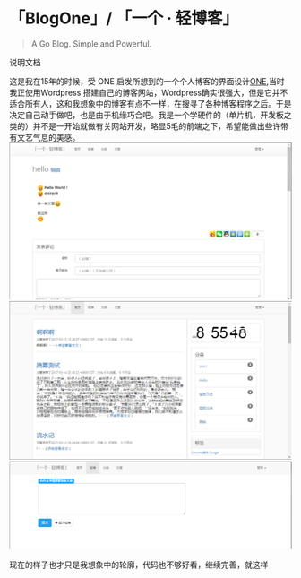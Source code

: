 # 「BlogOne」/ 「一个 · 轻博客」
>A Go Blog. Simple and Powerful. 

说明文档

这是我在15年的时候，受 ONE 启发所想到的一个个人博客的界面设计[ONE][3],当时我正使用Wordpress 搭建自己的博客网站，Wordpress确实很强大，但是它并不适合所有人，这和我想象中的博客有点不一样，在搜寻了各种博客程序之后。于是决定自己动手做吧，也是由于机缘巧合吧。我是一个学硬件的（单片机，开发板之类的）并不是一开始就做有关网站开发，略显5毛的前端之下，希望能做出些许带有文艺气息的美感。
![0][4]
![1][5]
![2][6]

现在的样子也才只是我想象中的轮廓，代码也不够好看，继续完善，就这样

  [1]: http://weibo.com/ghosert
  [2]: https://github.com/sakurasan/ONE/blob/master/static/img/20170321085646.png
  [3]: http://codebeta.cn/one
  [4]: https://github.com/sakurasan/ONE/blob/master/static/img/20170321085737.png
  [5]: https://github.com/sakurasan/ONE/blob/master/static/img/20170321085559.png
  [6]: https://github.com/sakurasan/ONE/blob/master/static/img/20170321085646.png
